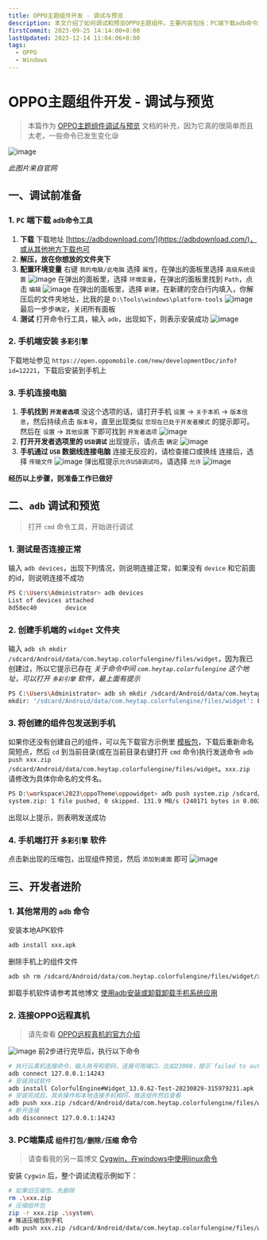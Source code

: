 ```yaml
---
title: OPPO主题组件开发 - 调试与预览
description: 本文介绍了如何调试和预览OPPO主题组件。主要内容包括：PC端下载adb命令工具并配置环境变量，手机端安装多彩引擎并连接电脑，通过adb命令测试连接、创建widget文件夹、发送组件包到手机，以及手机端预览组件。还介绍了其他常用adb命令和连接OPPO远程真机的方法
firstCommit: 2023-09-25 14:14:00+8:00
lastUpdated: 2023-12-14 11:04:06+8:00
tags:
  - OPPO
  - Windows
---
```


# OPPO主题组件开发 - 调试与预览

> 本篇作为 [OPPO主题组件调试与预览](https://open.oppomobile.com/new/developmentDoc/info?id=12221) 文档的补充，因为它真的很简单而且太老，一些命令已发生变化😪

![image](http://sto1fqpd6.hn-bkt.clouddn.com/677642d50c4b7.png)

_此图片来自官网_

## 一、调试前准备

### 1. `PC` 端下载 `adb命令工具`

1. **下载**
   下载地址 [https://adbdownload.com/](https://adbdownload.com/)，或从其他地方下载也可
2. **解压，放在你想放的文件夹下**
3. **配置环境变量**
   右键 `我的电脑/此电脑` 选择 `属性`，在弹出的面板里选择 `高级系统设置`
   ![image](http://sto1fqpd6.hn-bkt.clouddn.com/677642d54b705.png)
   在弹出的面板里，选择 `环境变量`，在弹出的面板里找到 `Path`，点击 `编辑`
   ![image](http://sto1fqpd6.hn-bkt.clouddn.com/677642d605f7d.png)
   在弹出的面板里，选择 `新建`，在新建的空白行内填入，你解压后的文件夹地址，比我的是 `D:\Tools\windows\platform-tools`
   ![image](http://sto1fqpd6.hn-bkt.clouddn.com/677642d48efcc.png)
   最后一步步`确定`，关闭所有面板
4. **测试**
   打开命令行工具，输入 `adb`，出现如下，则表示安装成功
   ![image](http://sto1fqpd6.hn-bkt.clouddn.com/677642d3ab872.png)

### 2. 手机端安装 `多彩引擎`

下载地址参见 `https://open.oppomobile.com/new/developmentDoc/info?id=12221`，下载后安装到手机上

### 3. 手机连接电脑

1. **手机找到 `开发者选项`**
   没这个选项的话，请打开手机 `设置` -> `关于本机` -> `版本信息`，然后持续点击 `版本号`，直至出现类似 `您现在已处于开发者模式` 的提示即可。然后在 `设置` -> `其他设置` 下即可找到 `开发者选项`
   ![image](http://sto1fqpd6.hn-bkt.clouddn.com/677642d41c849.png)
2. **打开开发者选项里的 `USB调试`**
   出现提示，请点击 `确定`
   ![image](http://sto1fqpd6.hn-bkt.clouddn.com/677642d67e404.png)
3. **手机通过 `USB` 数据线连接电脑**
   连接无反应的，请检查接口或换线
   连接后，选择 `传输文件`
   ![image](http://sto1fqpd6.hn-bkt.clouddn.com/677642d6d7aa6.png)
   弹出框提示`允许USB调试吗`，请选择 `允许`
   ![image](http://sto1fqpd6.hn-bkt.clouddn.com/677642d74ce96.png)

**经历以上步骤，则准备工作已做好**

## 二、`adb` 调试和预览

> 打开 `cmd` 命令工具，开始进行调试

### 1. 测试是否连接正常

输入 `adb devices`，出现下列情况，则说明连接正常，如果没有 `device` 和它前面的id，则说明连接不成功

```sh
PS C:\Users\Administrator> adb devices
List of devices attached
8d58ec40        device
```

### 2. 创建手机端的 `widget` 文件夹

输入 `adb sh mkdir /sdcard/Android/data/com.heytap.colorfulengine/files/widget`，因为我已创建过，所以它提示已存在
_关于命令中间 `com.heytap.colorfulengine` 这个地址，可以打开 `多彩引擎` 软件，最上面有提示_

```sh
PS C:\Users\Administrator> adb sh mkdir /sdcard/Android/data/com.heytap.colorfulengine/files/widget
mkdir: '/sdcard/Android/data/com.heytap.colorfulengine/files/widget': File exists
```

### 3. 将创建的组件包发送到手机

如果你还没有创建自己的组件，可以先下载官方示例里 [模板包](https://open.oppomobile.com/new/developmentDoc/info?id=12225)，下载后重新命名简短点，然后 `cd` 到当前目录(或在当前目录右键打开 `cmd` 命令)执行发送命令 `adb push xxx.zip /sdcard/Android/data/com.heytap.colorfulengine/files/widget`。`xxx.zip` 请修改为具体你命名的文件名。

```sh
PS D:\workspace\2023\oppoTheme\oppowidget> adb push system.zip /sdcard/Android/data/com.heytap.colorfulengine/files/widget
system.zip: 1 file pushed, 0 skipped. 131.9 MB/s (240171 bytes in 0.002s)
```

出现以上提示，则表明发送成功

### 4. 手机端打开 `多彩引擎` 软件

点击新出现的压缩包，出现组件预览，然后 `添加到桌面` 即可
![image](http://sto1fqpd6.hn-bkt.clouddn.com/677642d81bf3b.png)

## 三、开发者进阶

### 1. 其他常用的 `adb` 命令

安装本地APK软件

```sh
adb install xxx.apk
```

删除手机上的组件文件

```sh
adb sh rm /sdcard/Android/data/com.heytap.colorfulengine/files/widget/xxx.zip
```

卸载手机软件请参考其他博文 [使用adb安装或卸载卸载手机系统应用](https://zhuanlan.zhihu.com/p/598860531)

### 2. 连接OPPO远程真机

> 请先查看 [OPPO远程真机的官方介绍](https://open.oppomobile.com/new/introduction?page_name=cloudmachine)

![image](http://sto1fqpd6.hn-bkt.clouddn.com/677642d7d83a7.png)
前2步进行完毕后，执行以下命令

```sh
# 执行云真机连接命令，输入账号和密码，连接可用端口，比如23008，提示`failed to authenticate to 127.0.0.1:23008`不用理会是正常的
adb connect 127.0.0.1:14243
# 安装测试软件
adb install ColorfulEngine#Widget_13.0.62-Test-20230829-315979231.apk
# 安装完成后，其余操作和本地连接手机相同，推送组件然后查看
adb push xxx.zip /sdcard/Android/data/com.heytap.colorfulengine/files/widget
# 断开连接
adb disconnect 127.0.0.1:14243
```

### 3. PC端集成 `组件打包/删除/压缩` 命令

> 请查看我的另一篇博文 [Cygwin，在windows中使用linux命令](/windows/setting/cygwin-to-linux-command.md)

安装 `Cygwin` 后，整个调试流程示例如下：

```sh
# 如果旧压缩包，先删除
rm .\xxx.zip
# 压缩组件包
zip -r xxx.zip .\system\
# 推送压缩包到手机
adb push xxx.zip /sdcard/Android/data/com.heytap.colorfulengine/files/widget
```
